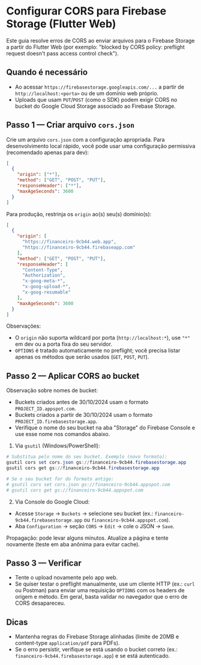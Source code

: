 # Configurar CORS para Firebase Storage (Flutter Web)

Este guia resolve erros de CORS ao enviar arquivos para o Firebase Storage a partir do Flutter Web (por exemplo: "blocked by CORS policy: preflight request doesn't pass access control check").

## Quando é necessário
- Ao acessar `https://firebasestorage.googleapis.com/...` a partir de `http://localhost:<porta>` ou de um domínio web próprio.
- Uploads que usam `PUT`/`POST` (como o SDK) podem exigir CORS no bucket do Google Cloud Storage associado ao Firebase Storage.

## Passo 1 — Criar arquivo `cors.json`

Crie um arquivo `cors.json` com a configuração apropriada. Para desenvolvimento local rápido, você pode usar uma configuração permissiva (recomendado apenas para dev):

```json
[
  {
    "origin": ["*"],
    "method": ["GET", "POST", "PUT"],
    "responseHeader": ["*"],
    "maxAgeSeconds": 3600
  }
]
```

Para produção, restrinja os `origin` ao(s) seu(s) domínio(s):

```json
[
  {
    "origin": [
      "https://financeiro-9cb44.web.app",
      "https://financeiro-9cb44.firebaseapp.com"
    ],
    "method": ["GET", "POST", "PUT"],
    "responseHeader": [
      "Content-Type",
      "Authorization",
      "x-goog-meta-*",
      "x-goog-upload-*",
      "x-goog-resumable"
    ],
    "maxAgeSeconds": 3600
  }
]
```

Observações:
- O `origin` não suporta wildcard por porta (`http://localhost:*`), use `"*"` em dev ou a porta fixa do seu servidor.
- `OPTIONS` é tratado automaticamente no preflight; você precisa listar apenas os métodos que serão usados (`GET`, `POST`, `PUT`).

## Passo 2 — Aplicar CORS ao bucket

Observação sobre nomes de bucket:
- Buckets criados antes de 30/10/2024 usam o formato `PROJECT_ID.appspot.com`.
- Buckets criados a partir de 30/10/2024 usam o formato `PROJECT_ID.firebasestorage.app`.
- Verifique o nome do seu bucket na aba "Storage" do Firebase Console e use esse nome nos comandos abaixo.

1) Via `gsutil` (Windows/PowerShell):

```powershell
# Substitua pelo nome do seu bucket. Exemplo (novo formato):
gsutil cors set cors.json gs://financeiro-9cb44.firebasestorage.app
gsutil cors get gs://financeiro-9cb44.firebasestorage.app

# Se o seu bucket for do formato antigo:
# gsutil cors set cors.json gs://financeiro-9cb44.appspot.com
# gsutil cors get gs://financeiro-9cb44.appspot.com
```

2) Via Console do Google Cloud:
- Acesse `Storage` → `Buckets` → selecione seu bucket (ex.: `financeiro-9cb44.firebasestorage.app` ou `financeiro-9cb44.appspot.com`).
- Aba `Configuration` → seção `CORS` → `Edit` → cole o JSON → `Save`.

Propagação: pode levar alguns minutos. Atualize a página e tente novamente (teste em aba anônima para evitar cache).

## Passo 3 — Verificar
- Tente o upload novamente pelo app web.
- Se quiser testar o preflight manualmente, use um cliente HTTP (ex.: `curl` ou Postman) para enviar uma requisição `OPTIONS` com os headers de origem e método. Em geral, basta validar no navegador que o erro de CORS desapareceu.

## Dicas
- Mantenha regras do Firebase Storage alinhadas (limite de 20MB e content-type `application/pdf` para PDFs).
- Se o erro persistir, verifique se está usando o bucket correto (ex.: `financeiro-9cb44.firebasestorage.app`) e se está autenticado.